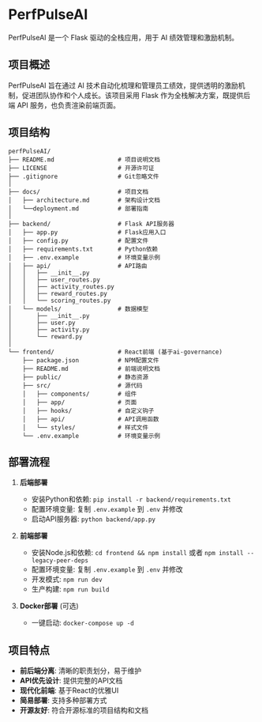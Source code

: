 # PerfPulseAI

PerfPulseAI 是一个 Flask 驱动的全栈应用，用于 AI 绩效管理和激励机制。

## 项目概述

PerfPulseAI 旨在通过 AI 技术自动化梳理和管理员工绩效，提供透明的激励机制，促进团队协作和个人成长。该项目采用 Flask 作为全栈解决方案，既提供后端 API 服务，也负责渲染前端页面。

## 项目结构

```
perfPulseAI/
├── README.md                  # 项目说明文档
├── LICENSE                    # 开源许可证
├── .gitignore                 # Git忽略文件
│
├── docs/                      # 项目文档
│   ├── architecture.md        # 架构设计文档
│   └──deployment.md           # 部署指南
│
├── backend/                   # Flask API服务器
│   ├── app.py                 # Flask应用入口
│   ├── config.py              # 配置文件
│   ├── requirements.txt       # Python依赖
│   ├── .env.example           # 环境变量示例
│   ├── api/                   # API路由
│   │   ├── __init__.py
│   │   ├── user_routes.py
│   │   ├── activity_routes.py
│   │   ├── reward_routes.py
│   │   └── scoring_routes.py
│   └── models/                # 数据模型
│       ├── __init__.py
│       ├── user.py
│       ├── activity.py
│       └── reward.py
│
└── frontend/                  # React前端 (基于ai-governance)
    ├── package.json           # NPM配置文件
    ├── README.md              # 前端说明文档
    ├── public/                # 静态资源
    ├── src/                   # 源代码
    │   ├── components/        # 组件
    │   ├── app/               # 页面
    │   ├── hooks/             # 自定义钩子
    │   ├── api/               # API调用函数
    │   └── styles/            # 样式文件
    └── .env.example           # 环境变量示例
```

## 部署流程

1. **后端部署**
   - 安装Python和依赖: `pip install -r backend/requirements.txt`
   - 配置环境变量: 复制 `.env.example` 到 `.env` 并修改
   - 启动API服务器: `python backend/app.py`

2. **前端部署**
   - 安装Node.js和依赖: `cd frontend && npm install` 或者 `npm install --legacy-peer-deps`
   - 配置环境变量: 复制 `.env.example` 到 `.env` 并修改
   - 开发模式: `npm run dev`
   - 生产构建: `npm run build`

3. **Docker部署** (可选)
   - 一键启动: `docker-compose up -d`

## 项目特点

- **前后端分离**: 清晰的职责划分，易于维护
- **API优先设计**: 提供完整的API文档
- **现代化前端**: 基于React的优雅UI
- **简易部署**: 支持多种部署方式
- **开源友好**: 符合开源标准的项目结构和文档